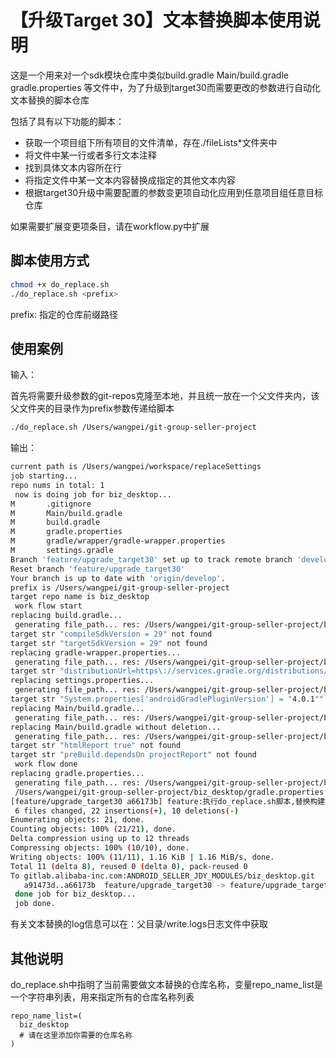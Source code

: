 # 【升级Target 30】文本替换脚本使用说明

这是一个用来对一个sdk模块仓库中类似build.gradle Main/build.gradle gradle.properties
等文件中，为了升级到target30而需要更改的参数进行自动化文本替换的脚本仓库

包括了具有以下功能的脚本：
- 获取一个项目组下所有项目的文件清单，存在./fileLists*文件夹中
- 将文件中某一行或者多行文本注释
- 找到具体文本内容所在行
- 将指定文件中某一文本内容替换成指定的其他文本内容
- 根据target30升级中需要配置的参数变更项自动化应用到任意项目组任意目标仓库

如果需要扩展变更项条目，请在workflow.py中扩展

## 脚本使用方式

```sh
chmod +x do_replace.sh
./do_replace.sh <prefix>
```

prefix: 指定的仓库前缀路径

## 使用案例

输入：

首先将需要升级参数的git-repos克隆至本地，并且统一放在一个父文件夹内，该父文件夹的目录作为prefix参数传递给脚本

```sh
./do_replace.sh /Users/wangpei/git-group-seller-project      
```

输出：

```sh
current path is /Users/wangpei/workspace/replaceSettings
job starting...
repo nums in total: 1
 now is doing job for biz_desktop... 
M       .gitignore
M       Main/build.gradle
M       build.gradle
M       gradle.properties
M       gradle/wrapper/gradle-wrapper.properties
M       settings.gradle
Branch 'feature/upgrade_target30' set up to track remote branch 'develop' from 'origin'.
Reset branch 'feature/upgrade_target30'
Your branch is up to date with 'origin/develop'.
prefix is /Users/wangpei/git-group-seller-project
target repo name is biz_desktop
 work flow start
replacing build.gradle...
 generating file_path... res: /Users/wangpei/git-group-seller-project/biz_desktop/build.gradle
target str "compileSdkVersion = 29" not found
target str "targetSdkVersion = 29" not found
replacing gradle-wrapper.properties...
 generating file_path... res: /Users/wangpei/git-group-seller-project/biz_desktop/gradle/wrapper/gradle-wrapper.properties
target str "distributionUrl=https\://services.gradle.org/distributions/gradle-6.1.1-all.zip" not found
replacing settings.properties...
 generating file_path... res: /Users/wangpei/git-group-seller-project/biz_desktop/settings.gradle
target str "System.properties['androidGradlePluginVersion'] = "4.0.1"" not found
replacing Main/build.gradle...
 generating file_path... res: /Users/wangpei/git-group-seller-project/biz_desktop/Main/build.gradle
replacing Main/build.gradle without deletion...
 generating file_path... res: /Users/wangpei/git-group-seller-project/biz_desktop/Main/build.gradle
target str "htmlReport true" not found
target str "preBuild.dependsOn projectReport" not found
 work flow done
replacing gradle.properties...
 generating file_path... res: /Users/wangpei/git-group-seller-project/biz_desktop/gradle.properties
 /Users/wangpei/git-group-seller-project/biz_desktop/gradle.properties has done for replacing, aborting...
[feature/upgrade_target30 a66173b] feature:执行do_replace.sh脚本,替换构建参数文本
 6 files changed, 22 insertions(+), 10 deletions(-)
Enumerating objects: 21, done.
Counting objects: 100% (21/21), done.
Delta compression using up to 12 threads
Compressing objects: 100% (10/10), done.
Writing objects: 100% (11/11), 1.16 KiB | 1.16 MiB/s, done.
Total 11 (delta 8), reused 0 (delta 0), pack-reused 0
To gitlab.alibaba-inc.com:ANDROID_SELLER_JDY_MODULES/biz_desktop.git
   a91473d..a66173b  feature/upgrade_target30 -> feature/upgrade_target30
 done job for biz_desktop... 
 job done. 
```

有关文本替换的log信息可以在：父目录/write.logs日志文件中获取

## 其他说明

do_replace.sh中指明了当前需要做文本替换的仓库名称，变量repo_name_list是一个字符串列表，用来指定所有的仓库名称列表

```shell
repo_name_list=(
  biz_desktop
  # 请在这里添加你需要的仓库名称
)
```



